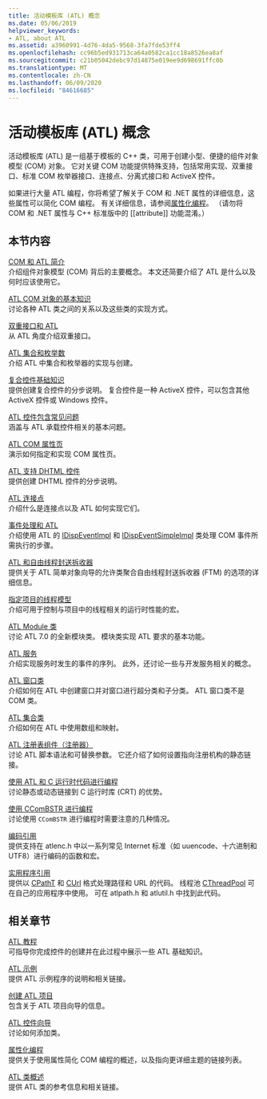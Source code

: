 ```yaml
---
title: 活动模板库 (ATL) 概念
ms.date: 05/06/2019
helpviewer_keywords:
- ATL, about ATL
ms.assetid: a3960991-4d76-4da5-9568-3fa7fde53ff4
ms.openlocfilehash: cc96b5ed931713ca64a0582ca1cc18a8526ea8af
ms.sourcegitcommit: c21b05042debc97d14875e019ee9d698691ffc0b
ms.translationtype: MT
ms.contentlocale: zh-CN
ms.lasthandoff: 06/09/2020
ms.locfileid: "84616685"
---
```

# <a name="active-template-library-atl-concepts"></a>活动模板库 (ATL) 概念

活动模板库 (ATL) 是一组基于模板的 C++ 类，可用于创建小型、便捷的组件对象模型 (COM) 对象。 它对关键 COM 功能提供特殊支持，包括常用实现、双重接口、标准 COM 枚举器接口、连接点、分离式接口和 ActiveX 控件。

如果进行大量 ATL 编程，你将希望了解关于 COM 和 .NET 属性的详细信息，这些属性可以简化 COM 编程。 有关详细信息，请参阅[属性化编程](../windows/attributed-programming-concepts.md)。 （请勿将 COM 和 .NET 属性与 C++ 标准版中的 \[\[attribute]] 功能混淆。）

## <a name="in-this-section"></a>本节内容

[COM 和 ATL 简介](introduction-to-com-and-atl.md)<br/>
介绍组件对象模型 (COM) 背后的主要概念。 本文还简要介绍了 ATL 是什么以及何时应该使用它。

[ATL COM 对象的基本知识](fundamentals-of-atl-com-objects.md)<br/>
讨论各种 ATL 类之间的关系以及这些类的实现方式。

[双重接口和 ATL](dual-interfaces-and-atl.md)<br/>
从 ATL 角度介绍双重接口。

[ATL 集合和枚举数](atl-collections-and-enumerators.md)<br/>
介绍 ATL 中集合和枚举器的实现与创建。

[复合控件基础知识](atl-composite-control-fundamentals.md)<br/>
提供创建复合控件的分步说明。 复合控件是一种 ActiveX 控件，可以包含其他 ActiveX 控件或 Windows 控件。

[ATL 控件包含常见问题](atl-control-containment-faq.md)<br/>
涵盖与 ATL 承载控件相关的基本问题。

[ATL COM 属性页](atl-com-property-pages.md)<br/>
演示如何指定和实现 COM 属性页。

[ATL 支持 DHTML 控件](atl-support-for-dhtml-controls.md)<br/>
提供创建 DHTML 控件的分步说明。

[ATL 连接点](atl-connection-points.md)<br/>
介绍什么是连接点以及 ATL 如何实现它们。

[事件处理和 ATL](event-handling-and-atl.md)<br/>
介绍使用 ATL 的 [IDispEventImpl](reference/idispeventimpl-class.md) 和 [IDispEventSimpleImpl](reference/idispeventsimpleimpl-class.md) 类处理 COM 事件所需执行的步骤。

[ATL 和自由线程封送拆收器](atl-and-the-free-threaded-marshaler.md)<br/>
提供关于 ATL 简单对象向导的允许类聚合自由线程封送拆收器 (FTM) 的选项的详细信息。

[指定项目的线程模型](specifying-the-threading-model-for-a-project-atl.md)<br/>
介绍可用于控制与项目中的线程相关的运行时性能的宏。

[ATL Module 类](atl-module-classes.md)<br/>
讨论 ATL 7.0 的全新模块类。 模块类实现 ATL 要求的基本功能。

[ATL 服务](atl-services.md)<br/>
介绍实现服务时发生的事件的序列。 此外，还讨论一些与开发服务相关的概念。

[ATL 窗口类](atl-window-classes.md)<br/>
介绍如何在 ATL 中创建窗口并对窗口进行超分类和子分类。 ATL 窗口类不是 COM 类。

[ATL 集合类](atl-collection-classes.md)<br/>
介绍如何在 ATL 中使用数组和映射。

[ATL 注册表组件（注册器）](atl-registry-component-registrar.md)<br/>
讨论 ATL 脚本语法和可替换参数。 它还介绍了如何设置指向注册机构的静态链接。

[使用 ATL 和 C 运行时代码进行编程](programming-with-atl-and-c-run-time-code.md)<br/>
讨论静态或动态链接到 C 运行时库 (CRT) 的优势。

[使用 CComBSTR 进行编程](programming-with-ccombstr-atl.md)<br/>
讨论使用 `CComBSTR` 进行编程时需要注意的几种情况。

[编码引用](atl-encoding-reference.md)<br/>
提供支持在 atlenc.h 中以一系列常见 Internet 标准（如 uuencode、十六进制和 UTF8）进行编码的函数和宏。

[实用程序引用](atl-utilities-reference.md)<br/>
提供以 [CPathT](reference/cpatht-class.md) 和 [CUrl](reference/curl-class.md) 格式处理路径和 URL 的代码。 线程池 [CThreadPool](reference/cthreadpool-class.md) 可在自己的应用程序中使用。 可在 atlpath.h 和 atlutil.h 中找到此代码。

## <a name="related-sections"></a>相关章节

[ATL 教程](active-template-library-atl-tutorial.md)<br/>
可指导你完成控件的创建并在此过程中展示一些 ATL 基础知识。

[ATL 示例](../overview/visual-cpp-samples.md)<br/>
提供 ATL 示例程序的说明和相关链接。

[创建 ATL 项目](reference/creating-an-atl-project.md)<br/>
包含关于 ATL 项目向导的信息。

[ATL 控件向导](reference/atl-control-wizard.md)<br/>
讨论如何添加类。

[属性化编程](../windows/attributed-programming-concepts.md)<br/>
提供关于使用属性简化 COM 编程的概述，以及指向更详细主题的链接列表。

[ATL 类概述](atl-class-overview.md)<br/>
提供 ATL 类的参考信息和相关链接。
